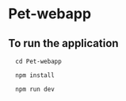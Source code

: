 # Pet-webapp

## To run the application

```code
  cd Pet-webapp
```
```code
  npm install
```
```code
  npm run dev
```
